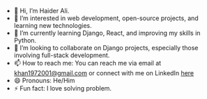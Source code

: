 - 👋 Hi, I’m Haider Ali.
- 👀 I’m interested in web development, open-source projects, and learning new technologies.
- 🌱 I’m currently learning Django, React, and improving my skills in Python.
- 💞️ I’m looking to collaborate on Django projects, especially those involving full-stack development.
- 📫 How to reach me: You can reach me via email at khan1972001@gmail.com or connect with me on LinkedIn [here](https://www.linkedin.com/in/haider-ali-b89b43207/)
- 😄 Pronouns: He/Him
- ⚡ Fun fact: I love solving problem.

<!---
Haider1972001/Haider1972001 is a ✨ special ✨ repository because its `README.md` (this file) appears on your GitHub profile.
You can click the Preview link to take a look at your changes.
--->
